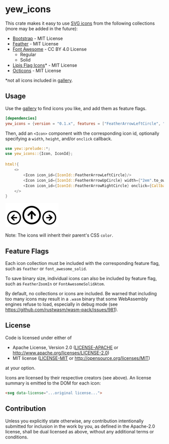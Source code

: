 # yew_icons

This crate makes it easy to use [SVG icons](https://finnbear.github.io/yew_icons/) from the following collections (more may be added in the future):

- [Bootstrap](https://icons.getbootstrap.com/) - MIT License
- [Feather](https://feathericons.com/) - MIT License
- [Font Awesome](https://fontawesome.com/icons) - CC BY 4.0 License
  - Regular
  - Solid
- [Lipis Flag Icons](https://github.com/lipis/flag-icons)* - MIT License
- [Octicons](https://primer.style/octicons/) - MIT License

*not all icons included in [gallery](https://finnbear.github.io/yew_icons/).

## Usage

Use the [gallery](https://finnbear.github.io/yew_icons/) to find icons you like, and add them as feature flags.

```toml
[dependencies]
yew_icons = {version = "0.1.x", features = ["FeatherArrowLeftCircle", "FeatherArrowRightCircle", "FeatherArrowUpCircle"]}
```

Then, add an `<Icon>` component with the corresponding icon id, optionally specifying a `width`, `height`, and/or `onclick` callback.

```rust
use yew::prelude::*;
use yew_icons::{Icon, IconId};

html!{
    <>
        <Icon icon_id={IconId::FeatherArrowLeftCircle}/>
        <Icon icon_id={IconId::FeatherArrowUpCircle} width={"2em".to_owned()} height={"2em".to_owned()}/>
        <Icon icon_id={IconId::FeatherArrowRightCircle} onclick={Callback::from(|_: MouseEvent| {})}/>
    </>
}
```

![example image](example.png)

Note: The icons will inherit their parent's CSS `color`.

## Feature Flags

Each icon collection must be included with the corresponding feature flag, such as `feather` or `font_awesome_solid`.

To save binary size, individual icons can also be included by feature flag, such as `FeatherZoomIn` or `FontAwesomeSolidAtom`.

By default, no collections or icons are included. Be warned that including too many icons may result in a `.wasm` binary
that some WebAssembly engines refuse to load, especially in debug mode (see https://github.com/rustwasm/wasm-pack/issues/981).

## License

Code is licensed under either of

 * Apache License, Version 2.0
   ([LICENSE-APACHE](LICENSE-APACHE) or http://www.apache.org/licenses/LICENSE-2.0)
 * MIT license
   ([LICENSE-MIT](LICENSE-MIT) or http://opensource.org/licenses/MIT)

at your option.

Icons are licensed by their respective creators (see above). An license summary is emitted to the DOM for each icon:
```html
<svg data-license="...original license...">
```

## Contribution

Unless you explicitly state otherwise, any contribution intentionally submitted
for inclusion in the work by you, as defined in the Apache-2.0 license, shall be
dual licensed as above, without any additional terms or conditions.